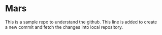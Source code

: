 # Mars
This is a sample repo to understand the github.
This line is added to create a new commit and fetch the changes into local repository.
